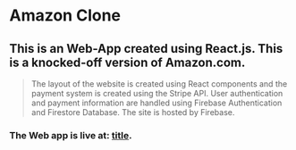 # Amazon Clone

## This is an Web-App created using React.js. This is a knocked-off version of Amazon.com.

> The layout of the website is created using React components and the payment system is created using the Stripe API. User authentication and payment information are handled using Firebase Authentication and Firestore Database. The site is hosted by Firebase.

### The Web app is live at: [title](https://clone-25fa5.web.app).